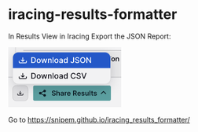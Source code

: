 # iracing-results-formatter

In Results View in Iracing Export the JSON Report:

<img src="res/export.png" style="zoom:50%;" />

Go to https://snipem.github.io/iracing_results_formatter/

